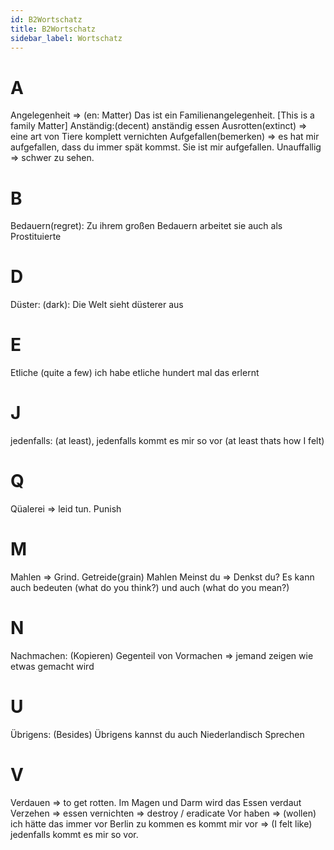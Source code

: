 ```yaml
---
id: B2Wortschatz
title: B2Wortschatz
sidebar_label: Wortschatz
---
```


# A

Angelegenheit => (en: Matter) Das ist ein Familienangelegenheit. [This is a family Matter]
Anständig:(decent) anständig essen
Ausrotten(extinct) => eine art von Tiere komplett vernichten
Aufgefallen(bemerken) => es hat mir aufgefallen, dass du immer spät kommst. Sie ist mir aufgefallen. Unauffallig => schwer zu sehen.

# B

Bedauern(regret): Zu ihrem großen Bedauern arbeitet sie auch als Prostituierte

# D

Düster: (dark): Die Welt sieht düsterer aus

# E

Etliche (quite a few) ich habe etliche hundert mal das erlernt

# J

jedenfalls: (at least), jedenfalls kommt es mir so vor (at least thats how I felt)

# Q

Qüalerei => leid tun. Punish

# M

Mahlen => Grind. Getreide(grain) Mahlen
Meinst du => Denkst du? Es kann auch bedeuten (what do you think?) und auch (what do you mean?)

# N

Nachmachen: (Kopieren) Gegenteil von Vormachen => jemand zeigen wie etwas gemacht wird

# U

Übrigens: (Besides) Übrigens kannst du auch Niederlandisch Sprechen

# V

Verdauen => to get rotten. Im Magen und Darm wird das Essen verdaut
Verzehen => essen
vernichten => destroy / eradicate
Vor haben => (wollen) ich hätte das immer vor Berlin zu kommen
es kommt mir vor => (I felt like) jedenfalls kommt es mir so vor.
